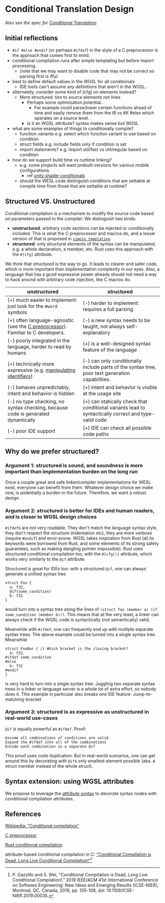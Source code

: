 # Conditional Translation Design
*Also see the spec for [Conditional Translation](ConditionalTranslation.md)*

## Initial reflections
* `#if #else #endif` (or perhaps `#ifdef`) in the style of a C preprocessor
  is the approach that comes first to mind.
* conditional compilation runs after simple templating but before import processing..
  * (note that we may want to disable code that may not be correct so parsing first is iffy)
* best to define default values in the WGSL for all conditionals
  * IDE tools can't assume any definitions that aren't in the WGSL.
* alternately, consider some kind of [cfg] on elements instead?
  * More structured: ties to source elements not lines
    * Perhaps some optimization potential..
      * For example could parse/lower certain functions ahead of
        time and easily remove them from the IR vs #if #else which operates on a source level.
    * Is it an WGSL attribute? syntax makes sense but WGSL
* what are some examples of things to conditionally compile?
  * function variants e.g. select which function variant to use based on condition
  * struct fields e.g. include fields only if condition is set
  * import statements? e.g. import util/fast vs util/regular based on condition
* how do we support build time vs runtime linking?
  * e.g. some projects will want prebuilt versions for various mobile configurations.
    * ref [unity shader conditionals](https://docs.unity3d.com/Manual/shader-conditionals.html)
  * should the WESL code distinguish conditions that are settable at compile time from those that are settable at runtime?

## Structured VS. Unstructured
Conditional compilation is a mechanism to modify the source code based on parameters passed to the compiler. We distinguish two kinds:

* **unstructured**: arbitrary code sections can be injected or conditionally included. This is what the C preprocessor and macros do, and a lesser version of that is proposed in [`simple templating`](SimpleTemplating.md).
* **structured**: only structural elements of the syntax can be manipulated, e.g. a whole declaration, a member, etc. Rust uses this approach with the `#[cfg]` attribute.

We think that *structured* is the way to go. It leads to clearer and safer code, which is more important than implementation complexity in our eyes.
Also, a language that has a good expressive power already should not need a way to hack around with arbitrary code injection, like C macros do.

| unstructured | structured |
|--------------|------------|
| (+) much easier to implement: just look for the `#word` symbols | (-) harder to implement: requires a full parsing |
| (+) often language-agnostic (see the [C preprocessor](https://en.wikipedia.org/wiki/C_preprocessor)). Familiar to C developers. | (-) a new syntax needs to be taught, not always self-explanatory |
| (-) poorly integrated in the language, harder to read by humans | (+) is a well-designed syntax feature of the language |
| (+) technically more expressive (e.g. [manipulating identifiers](https://en.wikipedia.org/wiki/C_preprocessor#Token_concatenation)) | (-) can only conditionally include parts of the syntax tree, poor text generation capabilities. |
| (-) behaves unpredictably, intent and behavior is hidden | (+) intent and behavior is visible at the usage site |
| (-) no type checking, no syntax checking, because code is generated dynamically | (+) can statically check that conditional variants lead to syntactically correct and type-valid code |
| (-) poor IDE support | (+) IDE can check all possible code paths |

## Why do we prefer structured?

### Argument 1: structured is sound, and soundness is more important than implementation burden on the long run
Once a couple great and safe linker/compiler implementations for WESL exist, everyone can benefit from them.
Whatever design choice we make now, is potentially a burden in the future. Therefore, we want a robust design.

### Argument 2: structured is better for IDEs and human readers, and is closer to WGSL design choices
`#ifdef`s are not very readable. They don't match the language syntax style, they don't respect the structure (indentation etc), they are more verbose (require `#endif`) and error-prone.
WGSL takes inspiration from Rust (all its keywords were borrowed from Rust, and some elements of its strong safety guarantees, such as making dangling pointer impossible).
Rust uses structured conditional compilation too, with the `#[cfg()]` attribute, which works very similarly to the `@if` attribute.

Structured is great for IDEs too: with a structured `@if`, one can always generate a unified syntax tree

```wgsl
struct Foo {
  a: f32,
  @if(some_condition)
  b: f32
}
```

would turn into a syntax tree along the lines of `(struct foo (member a) (if some_condition (member b)))`.
This means that at the very least, a linker can always check if the WGSL code is syntactically (not semantically) valid.

Meanwhile with `#ifdef`, one can frequently end up with multiple separate syntax trees. The above example could be turned into a single syntax tree. Meanwhile

```wgsl
struct FooBar { // Which bracket is the closing bracket?
  a: f32,
#ifdef some_condition
#else
  b: f32
#endif
}
```

is very hard to turn into a single syntax tree. Juggling two separate syntax trees in a linker or language server is a whole lot of extra effort, so nobody does it.
This example in particular also breaks one IDE feature: Jump-to-matching-bracket

### Argument 3: structured is as expressive as unstructured in real-world use-cases
`@if` is equally powerful as `#ifdef`. Proof:

```text
Assume all combinations of conditions are valid
Expand the #ifdef into all of the combinations
Encode each combination in a separate @if
```

This proof uses code duplication. But in real-world scenarios, one can get around this by decorating with `@if`s only smallest element possible (aka. a struct member instead of the whole struct).

## Syntax extension: using WGSL attributes
We propose to leverage the [*attribute* syntax](https://www.w3.org/TR/WGSL/#attributes) to decorate syntax nodes with conditional compilation attributes.

## References
[Wikipedia: "Conditional compilation"](https://en.wikipedia.org/wiki/Conditional_compilation)

[C preprocessor](https://en.wikipedia.org/wiki/C_preprocessor)

[Rust conditional compilation](https://doc.rust-lang.org/reference/conditional-compilation.html)

attribute-based conditional compilation in C: ["Conditional Compilation is Dead, Long Live Conditional Compilation!"](https://www.paulgazzillo.com/papers/icse19nier.pdf)[^1]

[^1]: P. Gazzillo and S. Wei, "Conditional Compilation is Dead, Long Live Conditional Compilation!," 2019 IEEE/ACM 41st International Conference on Software Engineering: New Ideas and Emerging Results (ICSE-NIER), Montreal, QC, Canada, 2019, pp. 105-108, doi: 10.1109/ICSE-NIER.2019.00035.

